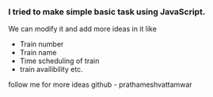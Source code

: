 <h3>I tried to make simple basic task using JavaScript.</h3>
<p> We can modify it and add more ideas in it like</p> 
<ul> 
    <li>Train number</li>
    <li>Train name</li>
    <li>Time scheduling of train</li>
    <li>train availibility etc.</li>
</ul>

<footer>follow me for more ideas github - prathameshvattamwar</footer>
